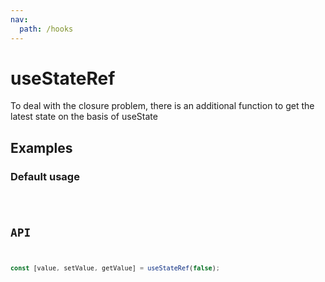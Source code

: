 ```yaml
---
nav:
  path: /hooks
---
```


# useStateRef

To deal with the closure problem, there is an additional function to get the latest state on the basis of useState

## Examples

### Default usage

<code src="./demo/demo1.tsx" />

## API

```typescript
const [value, setValue, getValue] = useStateRef(false);
```
